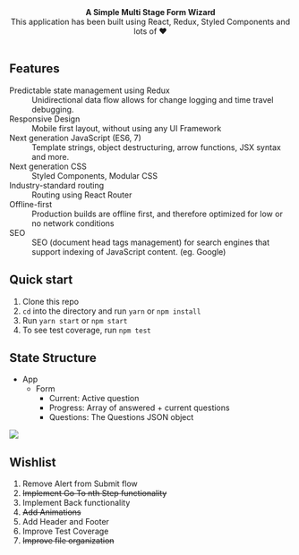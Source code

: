 
<div align="center"><strong>A Simple Multi Stage Form Wizard</strong></div>
<div align="center">This application has been built using React, Redux, Styled Components and lots of ❤️ </div>

<br />

## Features

<dl>
  <dt>Predictable state management using Redux</dt>
  <dd>Unidirectional data flow allows for change logging and time travel debugging.</dd>

  <dt>Responsive Design</dt>
  <dd>Mobile first layout, without using any UI Framework</dd>

  <dt>Next generation JavaScript (ES6, 7)</dt>
  <dd>Template strings, object destructuring, arrow functions, JSX syntax and more.</dd>

  <dt>Next generation CSS</dt>
  <dd>Styled Components, Modular CSS</dd>

  <dt>Industry-standard routing</dt>
  <dd>Routing using React Router</dd>


  <dt>Offline-first</dt>
  <dd>Production builds are offline first, and therefore optimized for low or no network conditions</dd>

  <dt>SEO</dt>
  <dd>SEO (document head tags management) for search engines that support indexing of JavaScript content. (eg. Google)</dd>
</dl>

## Quick start

1. Clone this repo
2. `cd` into the directory and run `yarn` or `npm install`
3. Run `yarn start` or `npm start`
4. To see test coverage, run `npm test`

## State Structure

- App
  - Form
    - Current: Active question
    - Progress: Array of answered + current questions
    - Questions: The Questions JSON object

![](https://lh3.googleusercontent.com/wFZz-t9dEBssK2ld4mqcE5AFeFopLxR6CEmxuT07wwXA_ziKMUd9qHevfK5AsPOsQKNIsN7uPPcYvSVhAXxwujn5csBvVT5XQCUETEu_soVpj9YWEKpV7L5QNTA4QFK4MYl5RxGAKmOpol8WTwJO8xJtXG_sWYlMU46RI5-QGeMy_XeUjjhNSU3UTeFK-UIe3Fcwq-mBXYUaqiGfFYsyd3V6D5UyNVcWtpSk1GtpPuM8G8_-4BSXrko4bm-Gft_YwrnGh6KVvQUDtdgfAILf1xwpP2C7WVuQkr7mGi8UAKwRKZXTsYcb8pegSjI1ObW10Ecd88wQs4Xle58cOcAO1beT3R8AYf0VhizJHNT5k42aKxTUJrcJbuqnHxO9Jb3eeIKfw1-2d5uPnFQ_ME3RkEZF5Fvtl58sCUeEhQZdbYnN-q0188NRVVkZxMfkRsOpeX-7-fB7cvJZF8pITbPcaOmxXmZUcPcX_90yqxNCNShZrl3Rm4M_fiw2J1z5FrBDTbaRFzX1nM5vyD_M0WWYwdJhgALSo2nxxvTk06uB9ZZnSmcz1-FBCD8A6D8s_yW7=w1471-h983)


## Wishlist

1. Remove Alert from Submit flow
2. ~~Implement Go To nth Step functionality~~
3. Implement Back functionality
4. ~~Add Animations~~
5. Add Header and Footer
6. Improve Test Coverage
7. ~~Improve file organization~~

